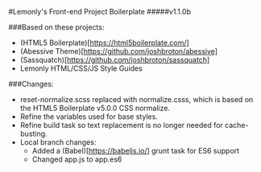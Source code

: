 #Lemonly's Front-end Project Boilerplate
#####v1.1.0b

###Based on these projects:
* (HTML5 Boilerplate)[https://html5boilerplate.com/]
* (Abessive Theme)[https://github.com/joshbroton/abessive]
* (Sassquatch)[https://github.com/joshbroton/sassquatch]
* Lemonly HTML/CSS/JS Style Guides

###Changes:
* reset-normalize.scss replaced with normalize.csss, which is based on the HTML5 Boilerplate v5.0.0 CSS normalize.
* Refine the variables used for base styles.
* Refine build task so text replacement is no longer needed for cache-busting.
* Local branch changes:
    * Added a (Babel)[https://babeljs.io/] grunt task for ES6 support
    * Changed app.js to app.es6
